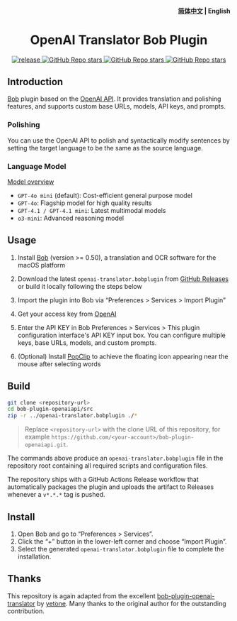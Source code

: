 <h4 align="right">
  <a href="https://github.com/jtsang4/bob-plugin-openaiapi/blob/main/README.md">简体中文</a> | <strong>English</strong>
</h4>

<div>
  <h1 align="center">OpenAI Translator Bob Plugin</h1>
  <p align="center">
    <a href="https://github.com/jtsang4/bob-plugin-openaiapi/releases" target="_blank">
        <img src="https://github.com/jtsang4/bob-plugin-openaiapi/actions/workflows/release.yaml/badge.svg" alt="release">
    </a>
    <a href="https://github.com/jtsang4/bob-plugin-openaiapi/releases">
        <img alt="GitHub Repo stars" src="https://img.shields.io/github/stars/jtsang4/bob-plugin-openaiapi?style=flat">
    </a>
    <a href="https://github.com/jtsang4/bob-plugin-openaiapi/releases">
        <img alt="GitHub Repo stars" src="https://img.shields.io/badge/openai-bob-orange?style=flat">
    </a>
    <a href="https://github.com/jtsang4/bob-plugin-openaiapi/releases">
        <img alt="GitHub Repo stars" src="https://img.shields.io/badge/langurage-JavaScript-brightgreen?style=flat&color=blue">
    </a>
  </p>
</div>

## Introduction

[Bob](https://bobtranslate.com/) plugin based on the [OpenAI API](https://platform.openai.com/docs/api-reference/introduction). It provides translation and polishing features, and supports custom base URLs, models, API keys, and prompts.

### Polishing

You can use the OpenAI API to polish and syntactically modify sentences by setting the target language to be the same as the source language.

### Language Model

[Model overview](https://platform.openai.com/docs/models)
* `GPT-4o mini` (default): Cost-efficient general purpose model
* `GPT-4o`: Flagship model for high quality results
* `GPT-4.1 / GPT-4.1 mini`: Latest multimodal models
* `o3-mini`: Advanced reasoning model

## Usage


1. Install [Bob](https://bobtranslate.com/guide/#%E5%AE%89%E8%A3%85) (version >= 0.50), a translation and OCR software for the macOS platform

2. Download the latest `openai-translator.bobplugin` from [GitHub Releases](https://github.com/jtsang4/bob-plugin-openaiapi/releases/latest) or build it locally following the steps below

3. Import the plugin into Bob via “Preferences > Services > Import Plugin”

4. Get your access key from [OpenAI](https://platform.openai.com/api-keys)

5. Enter the API KEY in Bob Preferences > Services > This plugin configuration interface's API KEY input box. You can configure multiple keys, base URLs, models, and custom prompts.

6. (Optional) Install [PopClip](https://bobtranslate.com/guide/integration/popclip.html) to achieve the floating icon appearing near the mouse after selecting words

## Build

```bash
git clone <repository-url>
cd bob-plugin-openaiapi/src
zip -r ../openai-translator.bobplugin ./*
```

> Replace `<repository-url>` with the clone URL of this repository, for example
> `https://github.com/<your-account>/bob-plugin-openaiapi.git`.

The commands above produce an `openai-translator.bobplugin` file in the repository root containing all required scripts and configuration files.

The repository ships with a GitHub Actions Release workflow that automatically packages the plugin and uploads the artifact to Releases whenever a `v*.*.*` tag is pushed.

## Install

1. Open Bob and go to “Preferences > Services”.
2. Click the “+” button in the lower-left corner and choose “Import Plugin”.
3. Select the generated `openai-translator.bobplugin` file to complete the installation.

## Thanks

This repository is again adapted from the excellent [bob-plugin-openai-translator](https://github.com/yetone/bob-plugin-openai-translator) by [yetone](https://github.com/yetone). Many thanks to the original author for the outstanding contribution.
